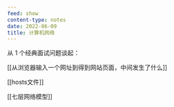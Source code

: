 ```yaml
---
feed: show
content-type: notes
date: 2022-06-09
title: 计算机网络
---
```

从 1 个经典面试问题谈起：

[[从浏览器输入一个网址到得到网站页面，中间发生了什么]]

[[hosts文件]]

[[七层网络模型]]
